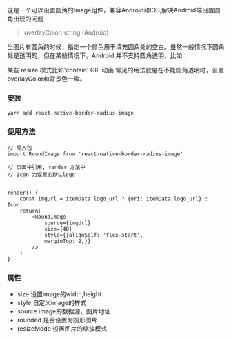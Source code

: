 这是一个可以设置圆角的Image组件，兼容Android和IOS,解决Android端设置圆角出现的问题
> overlayColor: string (Android)

  当图片有圆角的时候，指定一个颜色用于填充圆角处的空白。虽然一般情况下圆角处是透明的，但在某些情况下，Android 并不支持圆角透明，比如：

  某些 resize 模式比如'contain'
  GIF 动画
  常见的用法就是在不能圆角透明时，设置overlayColor和背景色一致。

### 安装
```
yarn add react-native-border-radius-image
```
### 使用方法
```
// 导入包
import RoundImage from 'react-native-border-radius-image'

// 页面中引用, render 方法中
// Icon 为设置的默认logo


render() {
    const imgUrl = itemData.logo_url ? {uri: itemData.logo_url} : Icon;
    return(
        <RoundImage
            source={imgUrl}
            size={40}
            style={{alignSelf: 'flex-start',
            marginTop: 2,}}
        />
    )
}
```

### 属性
- size 设置image的width,height
- style 自定义image的样式
- source image的数据源，图片地址
- rounded 是否设置为圆形图片
- resizeMode 设置图片的缩放模式